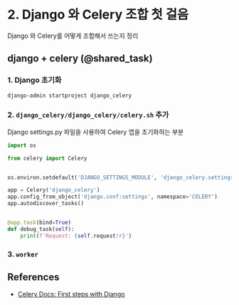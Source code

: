 # 2. Django 와 Celery 조합 첫 걸음 

Django 와 Celery를 어떻게 조합해서 쓰는지 정리

## django + celery (@shared_task)

### 1. Django 초기화

```sh
django-admin startproject django_celery
```

### 2. `django_celery/django_celery/celery.sh` 추가

Django settings.py 파일을 사용하여 Celery 앱을 초기화하는 부분

```python
import os

from celery import Celery


os.environ.setdefault('DJANGO_SETTINGS_MODULE', 'django_celery.settings')

app = Celery('django_celery')
app.config_from_object('django.conf:settings', namespace='CELERY')
app.autodiscover_tasks()


@app.task(bind=True)
def debug_task(self):
    print(f'Request: {self.request!r}')
```

### 3. `worker `


## References

- [Celery Docs: First steps with Django](https://docs.celeryproject.org/en/stable/django/first-steps-with-django.html)
